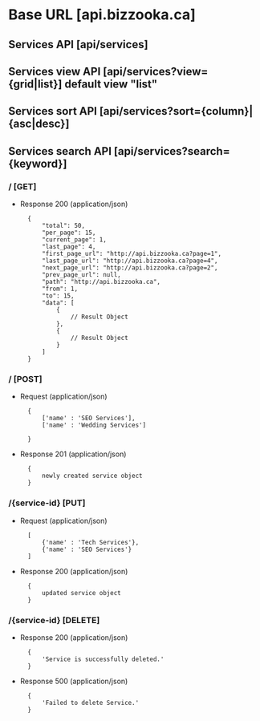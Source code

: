 # Base URL [api.bizzooka.ca]

## Services API [api/services]

## Services view API [api/services?view={grid|list}] default view "list"

## Services sort API [api/services?sort={column}|{asc|desc}]

## Services search API [api/services?search={keyword}]

### / [GET]

+ Response 200 (application/json)

        {
            "total": 50,
            "per_page": 15,
            "current_page": 1,
            "last_page": 4,
            "first_page_url": "http://api.bizzooka.ca?page=1",
            "last_page_url": "http://api.bizzooka.ca?page=4",
            "next_page_url": "http://api.bizzooka.ca?page=2",
            "prev_page_url": null,
            "path": "http://api.bizzooka.ca",
            "from": 1,
            "to": 15,
            "data": [
                {
                    // Result Object
                },
                {
                    // Result Object
                }
            ]
        }

### / [POST]

+ Request (application/json)

        {
            ['name' : 'SEO Services'],
            ['name' : 'Wedding Services']

        }

+ Response 201 (application/json)

        {
            newly created service object
        }

### /{service-id} [PUT]

+ Request (application/json)

        [
            {'name' : 'Tech Services'},
            {'name' : 'SEO Services'}
        ]

+ Response 200 (application/json)

        {
            updated service object
        }

### /{service-id} [DELETE]

+ Response 200 (application/json)

        {
            'Service is successfully deleted.'
        }

+ Response 500 (application/json)

        {
            'Failed to delete Service.'
        }
